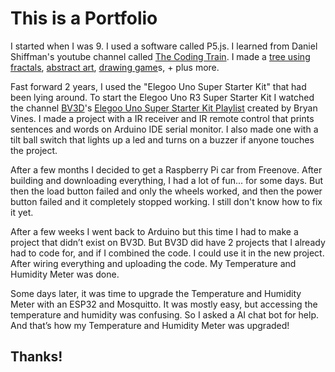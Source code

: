 # This is a Portfolio
[](README.md)
I started when I was 9. I used a software called P5.js. I learned from Daniel Shiffman's youtube channel called [The Coding Train](https://www.youtube.com/@TheCodingTrain). I made a [tree using fractals](https://editor.p5js.org/F12/sketches/Db1CgRsBo), [abstract art](https://editor.p5js.org/F12/sketches/-IKibwxcz), [drawing game](https://editor.p5js.org/F12/sketches/vHkDAzvx-)s, + plus more.

Fast forward 2 years, I used the "Elegoo Uno Super Starter Kit" that had been lying around. To start the Elegoo Uno R3 Super Starter Kit I watched the channel [BV3D](https://www.youtube.com/@BV3D)'s [Elegoo Uno Super Starter Kit Playlist](https://www.youtube.com/playlist?list=PLWdhcCYoOsiJE1DS7OhPfwrHrGlUED6Az) created by Bryan Vines. I made a project with a IR receiver and IR remote control that prints sentences and words on Arduino IDE serial monitor. I also made one with a tilt ball switch that lights up a led and turns on a buzzer if anyone touches the project.

After a few months I decided to get a Raspberry Pi car from Freenove. After building and downloading everything, I had a lot of fun... for some days. But then the load button failed and only the wheels worked, and then the power button failed and it completely stopped working. I still don't know how to fix it yet.

After a few weeks I went back to Arduino but this time I had to make a project that didn’t exist on BV3D. But BV3D did have 2 projects that I already had to code for, and if I combined the code. I could use it in the new project. After wiring everything and uploading the code. My Temperature and Humidity Meter was done.

Some days later, it was time to upgrade the Temperature and Humidity Meter with an ESP32 and Mosquitto. It was mostly easy, but accessing the temperature and humidity was confusing. So I asked a AI chat bot for help. And that’s how my Temperature and Humidity Meter was upgraded!

## Thanks!
